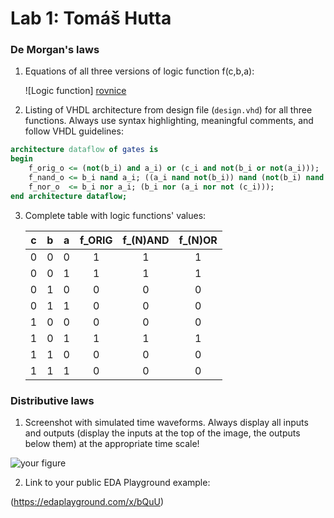 # Lab 1: Tomáš Hutta

### De Morgan's laws

1. Equations of all three versions of logic function f(c,b,a):

   ![Logic function] [rovnice](https://user-images.githubusercontent.com/124770881/218706780-b25a15c6-3aec-4761-a63d-e4c655b22a40.png)

2. Listing of VHDL architecture from design file (`design.vhd`) for all three functions. Always use syntax highlighting, meaningful comments, and follow VHDL guidelines:

```vhdl
architecture dataflow of gates is
begin
    f_orig_o <= (not(b_i) and a_i) or (c_i and not(b_i or not(a_i)));
    f_nand_o <= b_i nand a_i; ((a_i nand not(b_i)) nand (not(b_i) nand not (c_i)));
    f_nor_o  <= b_i nor a_i; (b_i nor (a_i nor not (c_i)));
end architecture dataflow;
```

3. Complete table with logic functions' values:

   | **c** | **b** |**a** | **f_ORIG** | **f_(N)AND** | **f_(N)OR** |
   | :-: | :-: | :-: | :-: | :-: | :-: |
   | 0 | 0 | 0 | 1 | 1 | 1 |
   | 0 | 0 | 1 | 1 | 1 | 1 |
   | 0 | 1 | 0 | 0 | 0 | 0 |
   | 0 | 1 | 1 | 0 | 0 | 0 |
   | 1 | 0 | 0 | 0 | 0 | 0 |
   | 1 | 0 | 1 | 1 | 1 | 1 |
   | 1 | 1 | 0 | 0 | 0 | 0 |
   | 1 | 1 | 1 | 0 | 0 | 0 |

### Distributive laws

1. Screenshot with simulated time waveforms. Always display all inputs and outputs (display the inputs at the top of the image, the outputs below them) at the appropriate time scale!

![your figure](https://user-images.githubusercontent.com/124770881/218703665-2d2595df-d8a0-44e5-a9b1-8f5149bd467e.png)


2. Link to your public EDA Playground example:

 (https://edaplayground.com/x/bQuU)
